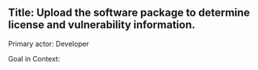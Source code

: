 ## Title: Upload the software package to determine license and vulnerability information.

Primary actor: Developer

Goal in Context: 
